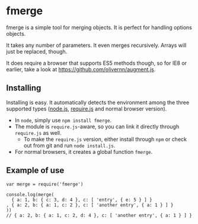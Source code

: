 fmerge
======

fmerge is a simple tool for merging objects. It is perfect for handling options
objects.

It takes any number of parameters. It even merges recursively. Arrays will just
be replaced, though.

It does require a browser that supports ES5 methods though, so for IE8 or
earlier, take a look at https://github.com/olivernn/augment.js.


Installing
----------

Installing is easy. It automatically detects the environment among the three
supported types ([node.js](http://nodejs.org), [require.js](http://requirejs.org)
and normal browser version).

- In `node`, simply use `npm install fmerge`.
- The module is `require.js`-aware, so you can link it directly through `require.js`
  as well.
    - To make the `require.js` version, either install through `npm` or check out
      from git and run `node install.js`.
- For normal browsers, it creates a global function `fmerge`.

Example of use
--------------

    var merge = require('fmerge')

    console.log(merge(
      { a: 1, b: { c: 3, d: 4 }, c: [ 'entry', { e: 5 } ] }
    , { a: 2, b: { a: 1, c: 2 }, c: [ 'another entry', { a: 1 } ] }
    ))
    // { a: 2, b: { a: 1, c: 2, d: 4 }, c: [ 'another entry', { a: 1 } ] }
